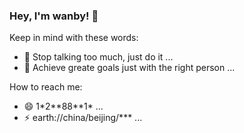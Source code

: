 ### Hey, I'm wanby! 👋

Keep in mind with these words:

- 🔭 Stop talking too much, just do it ...
- 🌱 Achieve greate goals just with the right person ...


How to reach me:

- 😄 1\*2\*\*88\*\*1\* ...
- ⚡ earth://china/beijing/\*** ...
